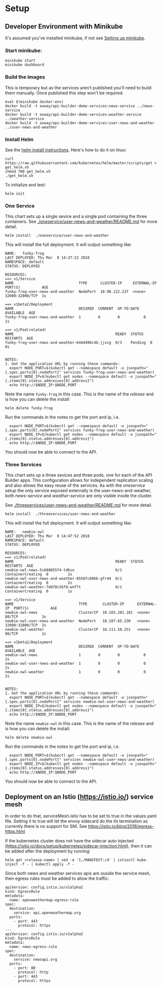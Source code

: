 # Setup

## Developer Environment with Minikube
It's assumed you've installed minikube, if not see [Setting up minikube](https://kubernetes.io/docs/getting-started-guides/minikube/).

### Start minikube:
```
minikube start
minikube dashboard
```

### Build the images
This is temporary but as the services aren't published you'll need to build them manually. Once published this step won't be required.

```
eval $(minikube docker-env)
docker build -t axway/api-builder-demo-services:news-service ../news-service
docker build -t axway/api-builder-demo-services:weather-service ../weather-service
docker build -t axway/api-builder-demo-services:user-news-and-weather ../user-news-and-weather
```

### Install Helm
See the [helm install instructions](https://docs.helm.sh/using_helm/#installing-helm). Here's how to do it on linux:

```
curl https://raw.githubusercontent.com/kubernetes/helm/master/scripts/get > get_helm.sh
chmod 700 get_helm.sh
./get_helm.sh
```

To initialize and test:

```
helm init
```

### One Service

This chart sets up a single sevice and a single pod containing the three containers. See [./oneservice/user-news-and-weather/README.md](./oneservice/user-news-and-weather/README.md) for more detail.

```
helm install  ./oneservice/user-news-and-weather
```

This will install the full deployment. It will output something like:

```
NAME:   funky-frog
LAST DEPLOYED: Thu Mar  8 14:37:22 2018
NAMESPACE: default
STATUS: DEPLOYED

RESOURCES:
==> v1/Service
NAME                              TYPE      CLUSTER-IP     EXTERNAL-IP  PORT(S)          AGE
funky-frog-user-news-and-weather  NodePort  10.98.122.237  <none>       32000:32000/TCP  1s

==> v1beta2/Deployment
NAME                              DESIRED  CURRENT  UP-TO-DATE  AVAILABLE  AGE
funky-frog-user-news-and-weather  1        0        0           0          1s

==> v1/Pod(related)
NAME                                               READY  STATUS   RESTARTS  AGE
funky-frog-user-news-and-weather-6444496c4b-jjvcg  0/3    Pending  0         0s


NOTES:
1. Get the application URL by running these commands:
  export NODE_PORT=$(kubectl get --namespace default -o jsonpath="{.spec.ports[0].nodePort}" services funky-frog-user-news-and-weather)
  export NODE_IP=$(kubectl get nodes --namespace default -o jsonpath="{.items[0].status.addresses[0].address}")
  echo http://$NODE_IP:$NODE_PORT

```

Note the name ```funky-frog``` in this case. This is the name of the _release_ and is how you can delete the install:

```
helm delete funky-frog
```

Run the commands in the notes to get the port and ip, i.e.

```
  export NODE_PORT=$(kubectl get --namespace default -o jsonpath="{.spec.ports[0].nodePort}" services funky-frog-user-news-and-weather)
  export NODE_IP=$(kubectl get nodes --namespace default -o jsonpath="{.items[0].status.addresses[0].address}")
  echo http://$NODE_IP:$NODE_PORT
```

You should now be able to connect to the API.

### Three Services

This chart sets up a three sevices and three pods, one for each of the API Builder apps. This configuration allows for independent replication scaling and also allows the easy reuse of the services. As with the _oneservice_ setup the only service exposed externally is the user-news-and-weather, both _news-service_ and _weather-service_ are only visible inside the cluster.

 See [./threeservices/user-news-and-weather/README.md](./threeservices/user-news-and-weather/README.md) for more detail.

```
helm install  ./threeservices/user-news-and-weather
```

This will install the full deployment. It will output something like:


```
NAME:   newbie-owl
LAST DEPLOYED: Thu Mar  8 14:47:52 2018
NAMESPACE: default
STATUS: DEPLOYED

RESOURCES:
==> v1/Pod(related)
NAME                                               READY  STATUS             RESTARTS  AGE
newbie-owl-news-5c68885574-td6sn                   0/1    ContainerCreating  0         2s
newbie-owl-user-news-and-weather-8558fc896b-gfr44  0/1    ContainerCreating  0         2s
newbie-owl-weather-7dd78c56f8-wnf7t                0/1    ContainerCreating  0         1s

==> v1/Service
NAME                              TYPE       CLUSTER-IP      EXTERNAL-IP  PORT(S)          AGE
newbie-owl-news                   ClusterIP  10.103.201.181  <none>       80/TCP           3s
newbie-owl-user-news-and-weather  NodePort   10.107.65.230   <none>       32000:32000/TCP  2s
newbie-owl-weather                ClusterIP  10.111.58.251   <none>       80/TCP           2s

==> v1beta2/Deployment
NAME                              DESIRED  CURRENT  UP-TO-DATE  AVAILABLE  AGE
newbie-owl-news                   1        0        0           0          2s
newbie-owl-user-news-and-weather  1        0        0           0          2s
newbie-owl-weather                1        0        0           0          2s


NOTES:
1. Get the application URL by running these commands:
  export NODE_PORT=$(kubectl get --namespace default -o jsonpath="{.spec.ports[0].nodePort}" services newbie-owl-user-news-and-weather)
  export NODE_IP=$(kubectl get nodes --namespace default -o jsonpath="{.items[0].status.addresses[0].address}")
  echo http://$NODE_IP:$NODE_PORT
```

Note the name ```newbie-owl``` in this case. This is the name of the _release_ and is how you can delete the install:

```
helm delete newbie-owl
```

Run the commands in the notes to get the port and ip, i.e.

```
  export NODE_PORT=$(kubectl get --namespace default -o jsonpath="{.spec.ports[0].nodePort}" services newbie-owl-user-news-and-weather)
  export NODE_IP=$(kubectl get nodes --namespace default -o jsonpath="{.items[0].status.addresses[0].address}")
  echo http://$NODE_IP:$NODE_PORT
```

You should now be able to connect to the API.


## Deployment on an Istio (https://istio.io/) service mesh

In order to do that, serviceMesh.istio has to be set to true in the values.yaml file. Setting it to true will let the envoy sidecard do the tls termination as currently there is no support for SNI. See https://istio.io/blog/2018/egress-https.html

If the kubernetes cluster does not have the sidecar auto injected (https://istio.io/docs/setup/kubernetes/sidecar-injection.html), then it can be added after the deployment by running:

```
helm get <release-name> | sed -e '1,/MANIFEST:/d' | istioctl kube-inject -f - | kubectl apply -f -

```

Since both news and weather services apis are ouside the service mesh, then egress rules must be added to allow the traffic:

```
apiVersion: config.istio.io/v1alpha2
kind: EgressRule
metadata:
  name: openweathermap-egress-rule
spec:
  destination:
    service: api.openweathermap.org
  ports:
    - port: 443
      protocol: https
---
apiVersion: config.istio.io/v1alpha2
kind: EgressRule
metadata:
  name: news-egress-rule
spec:
  destination:
    service: newsapi.org
  ports:
    - port: 80
      protocol: http
    - port: 443
      protocol: https
```